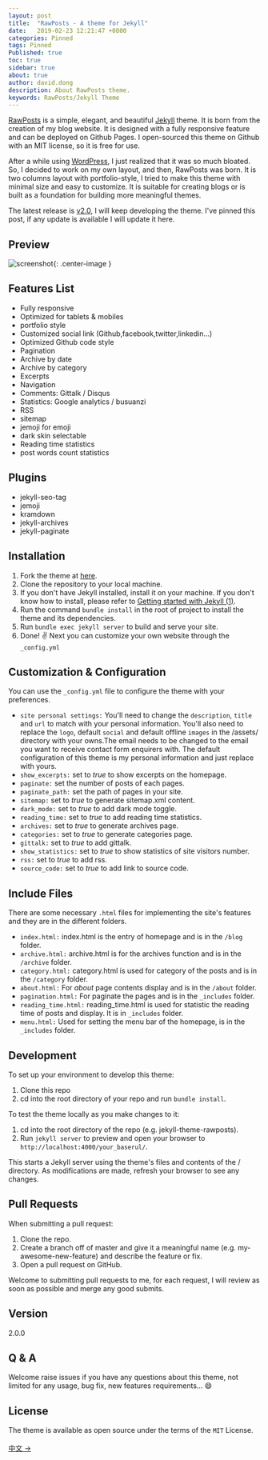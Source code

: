 ```yaml
---
layout: post
title:  "RawPosts - A theme for Jekyll"
date:   2019-02-23 12:21:47 +0800
categories: Pinned
tags: Pinned
Published: true
toc: true
sidebar: true
about: true
author: david.dong
description: About RawPosts theme.
keywords: RawPosts/Jekyll Theme 
---
```

[RawPosts](https://github.com/gangdong/jekyll-theme-rawposts/) is a simple, elegant, and beautiful [Jekyll](https://jekyllrb.com/) theme. It is born from the creation of my blog website. It is designed with a fully responsive feature and can be deployed on Github Pages. I open-sourced this theme on Github with an MIT license, so it is free for use.

After a while using [WordPress](https://wordpress.com/), I just realized that it was so much bloated. So, I decided to work on my own layout, and then, RawPosts was born. It is two columns layout with portfolio-style, I tried to make this theme with minimal size and easy to customize. It is suitable for creating blogs or is built as a foundation for building more meaningful themes.

The latest release is [v2.0](https://github.com/gangdong/jekyll-theme-rawposts/releases), I will keep developing the theme. I've pinned this post, if any update is available I will update it here.


## Preview
![screenshot](https://cdn.jsdelivr.net/gh/gangdong/gangdong.github.io@dev/assets/screenshot.png){: .center-image }

## Features List
+ Fully responsive
+ Optimized for tablets & mobiles
+ portfolio style
+ Customized social link (Github,facebook,twitter,linkedin...)
+ Optimized Github code style
+ Pagination
+ Archive by date
+ Archive by category
+ Excerpts
+ Navigation
+ Comments: Gittalk / Disqus
+ Statistics: Google analytics / busuanzi 
+ RSS
+ sitemap
+ jemoji for emoji
+ dark skin selectable
+ Reading time statistics
+ post words count statistics

## Plugins
+ jekyll-seo-tag
+ jemoji
+ kramdown
+ jekyll-archives
+ jekyll-paginate

## Installation
1. Fork the theme at [here](https://github.com/gangdong/jekyll-theme-rawposts).
2. Clone the repository to your local machine.
3. If you don't have Jekyll installed, install it on your machine. If you don't know how to install, please refer to [Getting started with Jekyll (1)](https://gangdong.github.io/daviddong.github.io/web/2018/03/27/Web-jekyll-installation.html).
4. Run the command `bundle install` in the root of project to install the theme and its dependencies.
5. Run `bundle exec jekyll server` to build and serve your site.
6. Done! :v:  Next you can customize your own website through the `_config.yml`

## Customization & Configuration
You can use the `_config.yml` file to configure the theme with your preferences.

+ `site personal settings:`
You'll need to change the `description`, `title` and `url` to match with your personal information. You'll also need to replace the `logo`, default `social` and default offline `images` in the /assets/ directory with your owns.The email needs to be changed to the email you want to receive contact form enquirers with. 
The default configuration of this theme is my personal information and just replace with yours.
+ `show_excerpts:`
set to *true* to show excerpts on the homepage.
+ `paginate:`
set the number of posts of each pages.
+ `paginate_path:`
set the path of pages in your site.
+ `sitemap:`
set to *true* to generate sitemap.xml content.
+ `dark_mode:`
set to *true* to add dark mode toggle.
+ `reading_time:`
set to *true* to add reading time statistics.
+ `archives:`
set to *true* to generate archives page. 
+ `categories:`
set to *true* to generate categories page.
+ `gittalk:`
set to *true* to add gittalk. 
+ `show_statistics:`
set to *true* to show statistics of site visitors number.
+ `rss:`
set to *true* to add rss.
+ `source_code:` 
set to *true* to add link to source code.

## Include Files
There are some necessary `.html` files for implementing the site's features and they are in the different folders.

+ `index.html:`
index.html is the entry of homepage and is in the `/blog` folder.
+ `archive.html:`
archive.html is for the archives function and is in the `/archive` folder.
+ `category.html:`
category.html is used for category of the posts and is in the `/category` folder.
+ `about.html:`
For *about* page contents display and is in the `/about` folder.
+ `pagination.html:`
For paginate the pages and is in the `_includes` folder.
+ `reading_time.html:`
reading_time.html is used for statistic the reading time of posts and display. It is in `_includes` folder.
+ `menu.html:`
Used for setting the menu bar of the homepage, is in the `_includes` folder.

## Development
To set up your environment to develop this theme:

1. Clone this repo
2. cd into the root directory of your repo and run `bundle install`.

To test the theme locally as you make changes to it:

1. cd into the root directory of the repo (e.g. jekyll-theme-rawposts).
2. Run `jekyll server` to preview and open your browser to `http://localhost:4000/your_baserul/`.

This starts a Jekyll server using the theme's files and contents of the / directory. As modifications are made, refresh your browser to see any changes.

## Pull Requests
When submitting a pull request:

1. Clone the repo.
2. Create a branch off of master and give it a meaningful name (e.g. my-awesome-new-feature) and describe the feature or fix.
3. Open a pull request on GitHub.

Welcome to submitting pull requests to me, for each request, I will review as soon as possible and merge any good submits.

## Version
2.0.0

## Q & A
Welcome raise issues if you have any questions about this theme, not limited for any usage, bug fix, new features requirements... :smile:   

## License
The theme is available as open source under the terms of the `MIT` License. 
<br><br>
[中文 ->](https://dqdongg.com/blog/web/github/2019/02/22/Blog-Template.html)